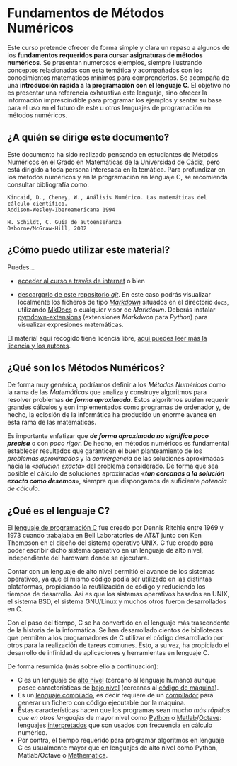 # Fundamentos de Métodos Numéricos

Este curso pretende ofrecer de forma simple y clara un repaso a algunos de los **fundamentos requeridos para cursar asignaturas de métodos numéricos**. Se presentan numerosos ejemplos, siempre ilustrando conceptos relacionados con esta temática y acompañados con los conocimientos matemáticos mínimos para comprenderlos. Se acompaña de una **introducción rápida a la programación con el lenguaje C**. El objetivo no es presentar una referencia exhaustiva este lenguaje, sino ofrecer la información imprescindible para programar los ejemplos y sentar su base para el uso en el futuro de este u otros lenguajes de programación en métodos numéricos.


## ¿A quién se dirige este documento?

Este documento ha sido realizado pensando en estudiantes de Métodos Numéricos en el Grado en Matemáticas de la Universidad de Cádiz, pero está dirigido a toda persona interesada en la temática. Para profundizar en los métodos numéricos y en la programación en lenguaje C, se recomienda consultar bibliografía como:


    Kincaid, D., Cheney, W., Análisis Numérico. Las matemáticas del cálculo científico.
    Addison-Wesley-Iberoamericana 1994

    H. Schildt, C. Guía de autoenseñanza
    Osborne/McGraw-Hill, 2002

## ¿Cómo puedo utilizar este material?

Puedes...

- [acceder al curso a través de internet](https://rrgalvan.github.io/curso-c-numerico) o bien

- [descargarlo de este repositorio *git*](https://github.com/rrgalvan/curso-c-numerico). En este caso podrás visualizar localmente los ficheros de tipo *[Markdown](https://es.wikipedia.org/wiki/Markdown)* situados en el directorio `docs`, utilizando [MkDocs](https://www.mkdocs.org) o cualquier visor de *Markdown*. Deberás instalar [pymdown-extensions](https://www.google.com/search?channel=fs&q=pip+install+pymdown-extensions) (extensiones *Markdwon* para *Python*) para visualizar expresiones matemáticas.

El material aquí recogido tiene licencia libre, [aquí puedes leer más la licencia y los autores](about.md).

## ¿Qué son los Métodos Numéricos?

De forma muy genérica, podríamos definir a los *Métodos Numéricos* como la rama de las *Matemáticas* que analiza y construye algoritmos para resolver problemas ***de forma aproximada***. Estos algoritmos suelen requerir grandes cálculos y son implementados como programas de ordenador y, de hecho, la eclosión de la informática ha producido un enorme avance en esta rama de las matemáticas.

Es importante enfatizar que ***de forma aproximada no significa poco precisa*** o con *poco rigor*. De hecho, en métodos numéricos es fundamental establecer resultados que garanticen el buen planteamiento de los *problemas aproximados* y la *convergencia* de las soluciones aproximadas hacia la «*solucion exacta*» del problema considerado. De forma que sea posible el cálculo de soluciones aproximadas  «***tan cercanas a la solución exacta como desemos***», siempre que dispongamos de suficiente *potencia de cálculo*.


## ¿Qué es el lenguaje C?

El [lenguaje de programación C](https://es.wikipedia.org/wiki/C_(lenguaje_de_programaci%C3%B3n)) fue creado por Dennis Ritchie entre 1969 y 1973 cuando trabajaba en Bell Laboratories de AT&T junto con Ken Thompson en el diseño del sistema operativo UNIX. C fue creado para poder escribir dicho sistema operativo en un lenguaje de alto nivel, independiente del hardware donde se ejecutara.

Contar con un lenguaje de alto nivel permitió el avance de los sistemas operativos, ya que el mismo código podía ser utilizado en las distintas plataformas, propiciando la reutilización de código y reduciendo los tiempos de desarrollo. Así es que los sistemas operativos basados en UNIX, el sistema BSD, el sistema GNU/Linux y muchos otros fueron desarrollados en C.

Con el paso del tiempo, C se ha convertido en el lenguaje más trascendente de la historia de la informática. Se han desarrollado cientos de bibliotecas que permiten a los programadores de C utilizar el código desarrollado por otros para la realización de tareas comunes. Esto, a su vez, ha propiciado el desarrollo de infinidad de aplicaciones y herramientas en lenguaje C.

De forma resumida (más sobre ello a continuación):

- C es un lenguaje de [alto nivel](https://es.wikipedia.org/wiki/Lenguaje_de_alto_nivel) (cercano al lenguaje humano) aunque posee características de [bajo nivel](https://es.wikipedia.org/wiki/Lenguaje_de_bajo_nivel) (cercanas al [código de máquina](https://es.wikipedia.org/wiki/Lenguaje_de_m%C3%A1quina)).
- Es un [lenguaje compilado](https://es.wikipedia.org/wiki/Lenguaje_de_programaci%C3%B3n_compilado), es decir requiere de un [compilador](https://es.wikipedia.org/wiki/Compilador) para generar un fichero con código ejecutable por la máquina.
- Estas características hacen que los programas sean mucho *más rápidos que en otros lenguajes* de mayor nivel como [Python](https://www.python.org/) o [Matlab](https://www.mathworks.com/products/matlab.html)/[Octave](https://www.gnu.org/software/octave/index): lenguajes  [interpretados](https://es.wikipedia.org/wiki/Int%C3%A9rprete_(inform%C3%A1tica)) que son usados con frecuencia en cálculo numérico.
- Por contra, el tiempo requerido para programar algoritmos en lenguaje C es usualmente mayor que en lenguajes de alto nivel como Python, Matlab/Octave o [Mathematica](https://es.wikipedia.org/wiki/Mathematica).
